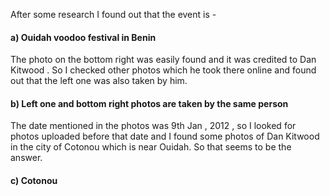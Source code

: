 After some research I found out that the event is -
#### a) Ouidah voodoo festival in Benin ####
The photo on the bottom right was easily found and it was credited to Dan Kitwood . So I checked other photos which he took there online and found out that the left one was also taken by him.
#### b) Left one and bottom right photos are taken by the same person ####
The date mentioned in the photos was 9th Jan , 2012 , so I looked for photos uploaded before that date and I found some photos of Dan Kitwood in the city of Cotonou which is near Ouidah. So that seems to be the answer.
#### c) Cotonou ####
